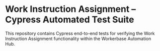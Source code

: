 # Work Instruction Assignment – Cypress Automated Test Suite

This repository contains Cypress end-to-end tests for verifying the Work Instruction Assignment functionality within the Workerbase Automation Hub.
